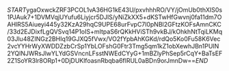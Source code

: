 $START$ygaOxwckZRF3PCOL1vA36HG1kE43U/pxvhhhRO/VY/jOmUb0thXIS0s1PJAuk7+1DVMVqjUYufu6Liyjcr5DJlS/yNiZkXX5+dKSTwHfGwvnj0fa11dm7OAHlRS5Aiueyi445y32KzA29hqC9UPE68urFvpC7l0pNBl2GFtzKOFsAmnCKC/33d2EJDixfLgQVSvq14P1oIS+mItpaS6rQKkHViSTh9vkBJ/kOhkhNtTqiLKMq03Jlu48ZINGz2BHIq19GJXQ5fVwx/VO2fYpbAhKGKd/rdQo5Ko0Fu58K6Vec2vcYYHrWyXWDDZzbCrSp1YbLOFshG0Ftr3Tmg5qm1kZ1obXewhJBn1PUIN2YQlNJWRsJlwYLYdGSVncnLFsstNWEdCYyG+1mBZlyPhSep5rCqY+BaTsEF2Z1SoYR3lr8ORp1+0DjDUKlfoasnRbqba6flRUL0aBDn9orJmnDw==$END$